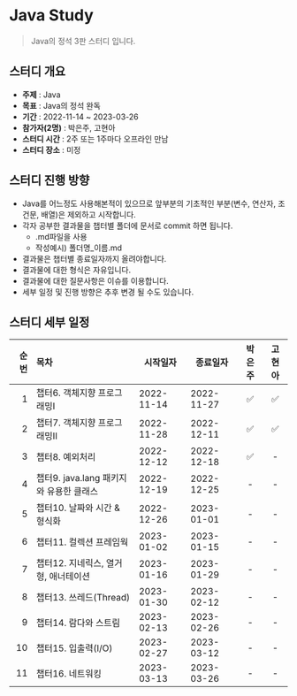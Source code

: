 Java Study
=============
> Java의 정석 3판 스터디 입니다.

## 스터디 개요
* **주제** : Java
* **목표** : Java의 정석 완독
* **기간** : 2022-11-14 ~ 2023-03-26
* **참가자(2명)** : 박은주, 고현아
* **스터디 시간** : 2주 또는 1주마다 오프라인 만남
* **스터디 장소** : 미정

## 스터디 진행 방향
* Java를 어느정도 사용해본적이 있으므로 앞부분의 기초적인 부분(변수, 연산자, 조건문, 배열)은 제외하고 시작합니다.
* 각자 공부한 결과물을 챕터별 폴더에 문서로 commit 하면 됩니다.
  * .md파일을 사용
  * 작성예시) 폴더명_이름.md
* 결과물은 챕터별 종료일자까지 올려야합니다.
* 결과물에 대한 형식은 자유입니다.
* 결과물에 대한 질문사항은 이슈를 이용합니다.
* 세부 일정 및 진행 방향은 추후 변경 될 수도 있습니다.

## 스터디 세부 일정
| 순번 | 목차              | 시작일자 | 종료일자 | 박은주 | 고현아 |
| ------: | :---------------| -------|-------|:-------:|:-------:|
| 1 | 챕터6. 객체지향 프로그래밍Ⅰ | 2022-11-14 | 2022-11-27 | :white_check_mark: | :white_check_mark: |
| 2 | 챕터7. 객체지향 프로그래밍Ⅱ | 2022-11-28 | 2022-12-11 | :white_check_mark: | :white_check_mark: |
| 3 | 챕터8. 예외처리 | 2022-12-12 | 2022-12-18 | :white_check_mark: | - |
| 4 | 챕터9. java.lang 패키지와 유용한 클래스 | 2022-12-19 | 2022-12-25 | - | - |
| 5 | 챕터10. 날짜와 시간 & 형식화 | 2022-12-26 | 2023-01-01 | - | - |
| 6 | 챕터11. 컬렉션 프레임웍 | 2023-01-02 | 2023-01-15 | - | - |
| 7 | 챕터12. 지네릭스, 열거형, 애너테이션 | 2023-01-16 | 2023-01-29 | - | - |
| 8 | 챕터13. 쓰레드(Thread) | 2023-01-30 | 2023-02-12 | - | - |
| 9 | 챕터14. 람다와 스트림 | 2023-02-13 | 2023-02-26 | - | - |
| 10 | 챕터15. 입출력(I/O) | 2023-02-27 | 2023-03-12 | - | - |
| 11 | 챕터16. 네트워킹 | 2023-03-13 | 2023-03-26 | - | - |
